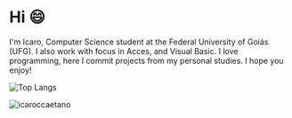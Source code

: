# Hi 😄

I'm Icaro, Computer Science student at the Federal University of Goiás (UFG). I also work with focus in Acces, and Visual Basic. I love programming, here I commit projects from my personal studies. I hope you enjoy!

![Top Langs](https://github-readme-stats.vercel.app/api/top-langs/?username=icaroccaetano)


<img align="center" src="https://github-readme-streak-stats.herokuapp.com/?user=icaroccaetano&" alt="icaroccaetano" />

